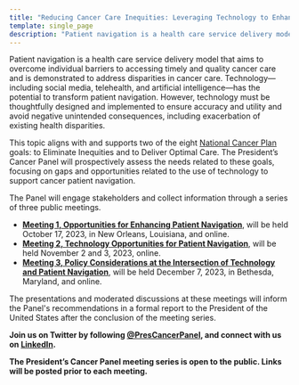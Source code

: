 ```yaml
---
title: "Reducing Cancer Care Inequities: Leveraging Technology to Enhance Patient Navigation"
template: single_page
description: "Patient navigation is a health care service delivery model that aims to overcome individual barriers to accessing timely and quality cancer care and is demonstrated to address disparities in cancer care."
---
```


Patient navigation is a health care service delivery model that aims to overcome individual barriers to accessing timely and quality cancer care and is demonstrated to address disparities in cancer care. Technology—including social media, telehealth, and artificial intelligence—has the potential to transform patient navigation. However, technology must be thoughtfully designed and implemented to ensure accuracy and utility and avoid negative unintended consequences, including exacerbation of existing health disparities.

This topic aligns with and supports two of the eight [National Cancer Plan](https://nationalcancerplan.cancer.gov/goals) goals: to Eliminate Inequities and to Deliver Optimal Care. The President’s Cancer Panel will prospectively assess the needs related to these goals, focusing on gaps and opportunities related to the use of technology to support cancer patient navigation.

The Panel will engage stakeholders and collect information through a series of three public meetings.
- **[Meeting 1, Opportunities for Enhancing Patient Navigation](/reports/2023/opportunities-enhancing-navigation/)**, will be held October 17, 2023, in New Orleans, Louisiana, and online.
- **[Meeting 2, Technology Opportunities for Patient Navigation](/reports/2023/technology-opportunities/)**, will be held November 2 and 3, 2023, online.
- **[Meeting 3, Policy Considerations at the Intersection of Technology and Patient Navigation](/reports/2023/policy-considerations/)**, will be held December 7, 2023, in Bethesda, Maryland, and online.

The presentations and moderated discussions at these meetings will inform the Panel's recommendations in a formal report to the President of the United States after the conclusion of the meeting series.

**Join us on Twitter by following [@PresCancerPanel](https://twitter.com/PresCancerPanel), and connect with us on [LinkedIn](https://www.linkedin.com/company/president's-cancer-panel/).**

**The President’s Cancer Panel meeting series is open to the public. Links will be posted prior to each meeting.**
